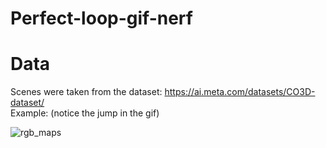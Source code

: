 # Perfect-loop-gif-nerf


# Data 
Scenes were taken from the dataset: https://ai.meta.com/datasets/CO3D-dataset/   
Example: (notice the jump in the gif) 


![rgb_maps](https://github.com/AzmiHaider92/Perfect-loop-gif-nerf/assets/44143755/304881fa-6f77-4bd6-8a8e-662ae4e708b8)
